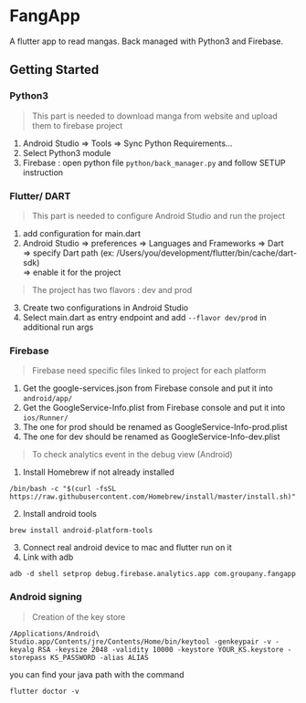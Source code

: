 # FangApp

A flutter app to read mangas.
Back managed with Python3 and Firebase.

## Getting Started

### Python3
> This part is needed to download manga from website and upload them to firebase project
1. Android Studio => Tools => Sync Python Requirements...
2. Select Python3 module
3. Firebase : open python file ```python/back_manager.py``` and follow SETUP instruction

### Flutter/ DART
> This part is needed to configure Android Studio and run the project
1. add configuration for main.dart
2. Android Studio => preferences => Languages and Frameworks => Dart  
   => specify Dart path (ex: /Users/you/development/flutter/bin/cache/dart-sdk)  
   => enable it for the project

> The project has two flavors : dev and prod

3. Create two configurations in Android Studio
4. Select main.dart as entry endpoint and add ```--flavor dev/prod```  in additional run args

### Firebase

> Firebase need specific files linked to project for each platform
1. Get the google-services.json from Firebase console and put it into  ```android/app/```
2. Get the GoogleService-Info.plist from Firebase console and put it into  ```ios/Runner/```
3. The one for prod should be renamed as GoogleService-Info-prod.plist
4. The one for dev should be renamed as GoogleService-Info-dev.plist

> To check analytics event in the debug view (Android)
1. Install Homebrew if not already installed
```  
/bin/bash -c "$(curl -fsSL https://raw.githubusercontent.com/Homebrew/install/master/install.sh)"  
```  
2. Install android tools
```  
brew install android-platform-tools  
```  
3. Connect real android device to mac and flutter run on it
4. Link with adb
```  
adb -d shell setprop debug.firebase.analytics.app com.groupany.fangapp  
```  

### Android signing
> Creation of the key store
```  
/Applications/Android\ Studio.app/Contents/jre/Contents/Home/bin/keytool -genkeypair -v -keyalg RSA -keysize 2048 -validity 10000 -keystore YOUR_KS.keystore -storepass KS_PASSWORD -alias ALIAS  
```  
you can find your java path with the command
```  
flutter doctor -v  
```
